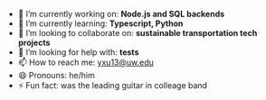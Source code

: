 - 🔭 I’m currently working on: **Node.js and SQL backends**
- 🌱 I’m currently learning: **Typescript, Python**
- 👯 I’m looking to collaborate on: **sustainable transportation tech projects**
- 🤔 I’m looking for help with: **tests**
- 📫 How to reach me: yxu13@uw.edu
- 😄 Pronouns: he/him
- ⚡ Fun fact: was the leading guitar in colleage band

<!--
**yxx-dev/yxx-dev** is a ✨ _special_ ✨ repository because its `README.md` (this file) appears on your GitHub profile.

Here are some ideas to get you started:

- 🔭 I’m currently working on ...
- 🌱 I’m currently learning ...
- 👯 I’m looking to collaborate on ...
- 🤔 I’m looking for help with ...
- 💬 Ask me about ...
- 📫 How to reach me: ...
- 😄 Pronouns: ...
- ⚡ Fun fact: ...
-->
